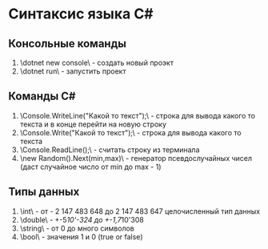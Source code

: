 # Синтаксис языка С#
## Консольные команды
1. \dotnet new console\ - создать новый проэкт
2. \dotnet run\ - запустить проект
## Команды С#
1. \Console.WriteLine("Какой то текст");\ - строка для вывода какого то текста и в конце перейти на новую строку
2. \Console.Write("Какой то текст");\ - строка для вывода какого то текста
3. \Console.ReadLine();\ - считать строку из терминала
4. \new Random().Next(min,max)\ - генератор псевдослучайных чисел (даст случайное число от min до max - 1)
## Типы данных
1. \int\ - от  - 2 147 483 648 до 2 147 483 647 целочисленный тип данных
2. \double\ - +-5*10'-324 до +-1,7*10'308 
3. \string\ - от 0 до много символов
4. \bool\ - значения 1 и 0 (true or false)